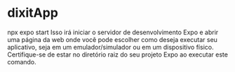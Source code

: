 # dixitApp

npx expo start
Isso irá iniciar o servidor de desenvolvimento Expo e abrir uma página da web onde você pode escolher como deseja executar seu aplicativo, seja em um emulador/simulador ou em um dispositivo físico. Certifique-se de estar no diretório raiz do seu projeto Expo ao executar este comando.


